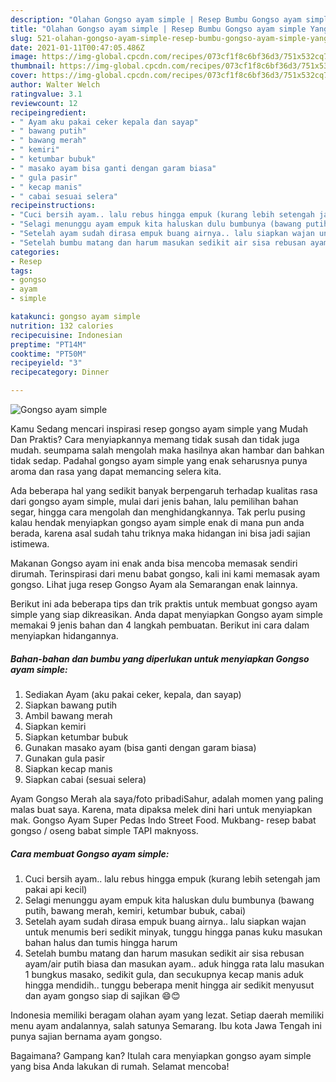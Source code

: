```yaml
---
description: "Olahan Gongso ayam simple | Resep Bumbu Gongso ayam simple Yang Paling Enak"
title: "Olahan Gongso ayam simple | Resep Bumbu Gongso ayam simple Yang Paling Enak"
slug: 521-olahan-gongso-ayam-simple-resep-bumbu-gongso-ayam-simple-yang-paling-enak
date: 2021-01-11T00:47:05.486Z
image: https://img-global.cpcdn.com/recipes/073cf1f8c6bf36d3/751x532cq70/gongso-ayam-simple-foto-resep-utama.jpg
thumbnail: https://img-global.cpcdn.com/recipes/073cf1f8c6bf36d3/751x532cq70/gongso-ayam-simple-foto-resep-utama.jpg
cover: https://img-global.cpcdn.com/recipes/073cf1f8c6bf36d3/751x532cq70/gongso-ayam-simple-foto-resep-utama.jpg
author: Walter Welch
ratingvalue: 3.1
reviewcount: 12
recipeingredient:
- " Ayam aku pakai ceker kepala dan sayap"
- " bawang putih"
- " bawang merah"
- " kemiri"
- " ketumbar bubuk"
- " masako ayam bisa ganti dengan garam biasa"
- " gula pasir"
- " kecap manis"
- " cabai sesuai selera"
recipeinstructions:
- "Cuci bersih ayam.. lalu rebus hingga empuk (kurang lebih setengah jam pakai api kecil)"
- "Selagi menunggu ayam empuk kita haluskan dulu bumbunya (bawang putih, bawang merah, kemiri, ketumbar bubuk, cabai)"
- "Setelah ayam sudah dirasa empuk buang airnya.. lalu siapkan wajan untuk menumis beri sedikit minyak, tunggu hingga panas kuku masukan bahan halus dan tumis hingga harum"
- "Setelah bumbu matang dan harum masukan sedikit air sisa rebusan ayam/air putih biasa dan masukan ayam.. aduk hingga rata lalu masukan 1 bungkus masako, sedikit gula, dan secukupnya kecap manis aduk hingga mendidih.. tunggu beberapa menit hingga air sedikit menyusut dan ayam gongso siap di sajikan 😄😊"
categories:
- Resep
tags:
- gongso
- ayam
- simple

katakunci: gongso ayam simple 
nutrition: 132 calories
recipecuisine: Indonesian
preptime: "PT14M"
cooktime: "PT50M"
recipeyield: "3"
recipecategory: Dinner

---
```



![Gongso ayam simple](https://img-global.cpcdn.com/recipes/073cf1f8c6bf36d3/751x532cq70/gongso-ayam-simple-foto-resep-utama.jpg)

Kamu Sedang mencari inspirasi resep gongso ayam simple yang Mudah Dan Praktis? Cara menyiapkannya memang tidak susah dan tidak juga mudah. seumpama salah mengolah maka hasilnya akan hambar dan bahkan tidak sedap. Padahal gongso ayam simple yang enak seharusnya punya aroma dan rasa yang dapat memancing selera kita.

Ada beberapa hal yang sedikit banyak berpengaruh terhadap kualitas rasa dari gongso ayam simple, mulai dari jenis bahan, lalu pemilihan bahan segar, hingga cara mengolah dan menghidangkannya. Tak perlu pusing kalau hendak menyiapkan gongso ayam simple enak di mana pun anda berada, karena asal sudah tahu triknya maka hidangan ini bisa jadi sajian istimewa.

Makanan Gongso ayam ini enak anda bisa mencoba memasak sendiri dirumah. Terinspirasi dari menu babat gongso, kali ini kami memasak ayam gongso. Lihat juga resep Gongso Ayam ala Semarangan enak lainnya.


Berikut ini ada beberapa tips dan trik praktis untuk membuat gongso ayam simple yang siap dikreasikan. Anda dapat menyiapkan Gongso ayam simple memakai 9 jenis bahan dan 4 langkah pembuatan. Berikut ini cara dalam menyiapkan hidangannya.

<!--inarticleads1-->

##### Bahan-bahan dan bumbu yang diperlukan untuk menyiapkan Gongso ayam simple:

1. Sediakan  Ayam (aku pakai ceker, kepala, dan sayap)
1. Siapkan  bawang putih
1. Ambil  bawang merah
1. Siapkan  kemiri
1. Siapkan  ketumbar bubuk
1. Gunakan  masako ayam (bisa ganti dengan garam biasa)
1. Gunakan  gula pasir
1. Siapkan  kecap manis
1. Siapkan  cabai (sesuai selera)


Ayam Gongso Merah ala saya/foto pribadiSahur, adalah momen yang paling malas buat saya. Karena, mata dipaksa melek dini hari untuk menyiapkan mak. Gongso Ayam Super Pedas Indo Street Food. Mukbang- resep babat gongso / oseng babat simple TAPI maknyoss. 

<!--inarticleads2-->

##### Cara membuat Gongso ayam simple:

1. Cuci bersih ayam.. lalu rebus hingga empuk (kurang lebih setengah jam pakai api kecil)
1. Selagi menunggu ayam empuk kita haluskan dulu bumbunya (bawang putih, bawang merah, kemiri, ketumbar bubuk, cabai)
1. Setelah ayam sudah dirasa empuk buang airnya.. lalu siapkan wajan untuk menumis beri sedikit minyak, tunggu hingga panas kuku masukan bahan halus dan tumis hingga harum
1. Setelah bumbu matang dan harum masukan sedikit air sisa rebusan ayam/air putih biasa dan masukan ayam.. aduk hingga rata lalu masukan 1 bungkus masako, sedikit gula, dan secukupnya kecap manis aduk hingga mendidih.. tunggu beberapa menit hingga air sedikit menyusut dan ayam gongso siap di sajikan 😄😊


Indonesia memiliki beragam olahan ayam yang lezat. Setiap daerah memiliki menu ayam andalannya, salah satunya Semarang. Ibu kota Jawa Tengah ini punya sajian bernama ayam gongso. 

Bagaimana? Gampang kan? Itulah cara menyiapkan gongso ayam simple yang bisa Anda lakukan di rumah. Selamat mencoba!
